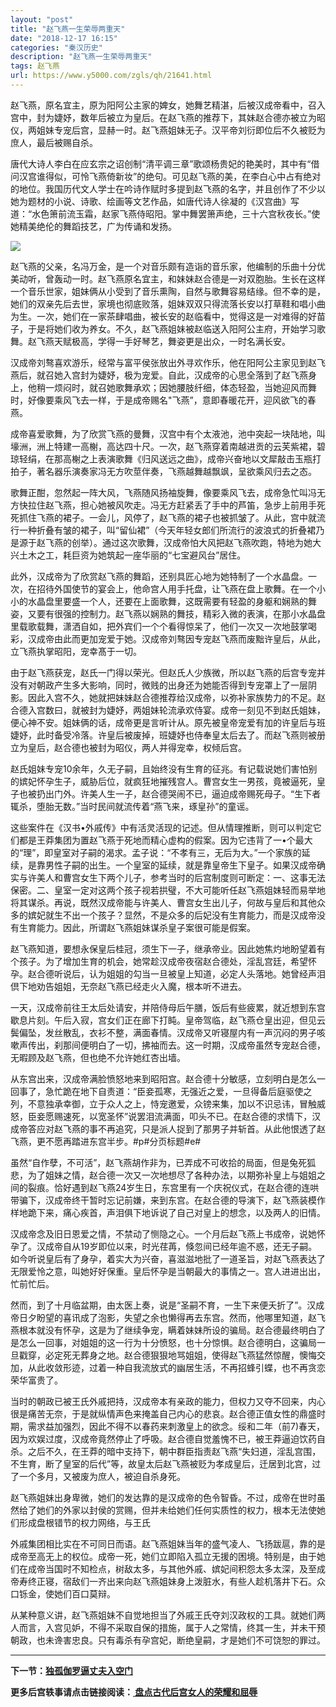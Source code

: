 ```yaml
---
layout: "post"
title: "赵飞燕一生荣辱两重天"
date: "2018-12-17 16:15"
categories: "秦汉历史"
description: "赵飞燕一生荣辱两重天"
tags: 赵飞燕
url: https://www.y5000.com/zgls/qh/21641.html
---
```






赵飞燕，原名宜主，原为阳阿公主家的婢女，她舞艺精湛，后被汉成帝看中，召入宫中，封为婕妤，数年后被立为皇后。在赵飞燕的推荐下，其妹赵合德亦被立为昭仪，两姐妹专宠后宫，显赫一时。赵飞燕姐妹无子。汉平帝刘衍即位后不久被贬为庶人，最后被赐自杀。

唐代大诗人李白在应玄宗之诏创制“清平调三章”歌颂杨贵妃的艳美时，其中有“借问汉宫谁得似，可怜飞燕倚新妆”的绝句。可见赵飞燕的美，在李白心中占有绝对的地位。我国历代文人学士在吟诗作赋时多提到赵飞燕的名字，并且创作了不少以她为题材的小说、诗歌、绘画等文艺作品，如唐代诗人徐凝的《汉宫曲》写道：“水色箫前流玉霜，赵家飞燕侍昭阳。掌中舞罢箫声绝，三十六宫秋夜长。”使她精美绝伦的舞蹈技艺，广为传诵和发扬。

![](https://img.y5000.com/uploads/allimg/170517/8-1F51G04210E9.jpg)

赵飞燕的父亲，名冯万金，是一个对音乐颇有造诣的音乐家，他编制的乐曲十分优美动听，曾轰动一时。赵飞燕原名宜主，和妹妹赵合德是一对双胞胎。生长在这样一个音乐世家，姐妹俩从小受到了音乐熏陶，自然与歌舞容易结缘。但不幸的是，她们的双亲先后去世，家境也彻底败落，姐妹双双只得流落长安以打草鞋和唱小曲为生。一次，她们在一家茶肆唱曲，被长安的赵临看中，觉得这是一对难得的好苗子，于是将她们收为养女。不久，赵飞燕姐妹被赵临送入阳阿公主府，开始学习歌舞。赵飞燕天赋极高，学得一手好琴艺，舞姿更是出众，一时名满长安。

汉成帝刘骜喜欢游乐，经常与富平侯张放出外寻欢作乐，他在阳阿公主家见到赵飞燕后，就召她入宫封为婕妤，极为宠爱。自此，汉成帝的心思全落到了赵飞燕身上，他稍一烦闷时，就召她歌舞承欢；因她腰肢纤细，体态轻盈，当她迎风而舞时，好像要乘风飞去一样，于是成帝赐名"飞燕”，意即春暖花开，迎风欲飞的春燕。

成帝喜爱歌舞，为了欣赏飞燕的曼舞，汉宫中有个太液池，池中突起一块陆地，叫壕洲，洲上特建一高榭，高达四十尺。一次，赵飞燕穿着南越进贡的云芙紫裙，碧琼轻绢，在那高榭之上表演歌舞《归风送远之曲》，成帝兴奋地以文犀敲击玉瓶打拍子，著名器乐演奏家冯无方吹莖伴奏，飞燕越舞越飘飒，呈欲乘风归去之态。

歌舞正酣，忽然起一阵大风，飞燕随风扬袖旋舞，像要乘风飞去，成帝急忙叫冯无方快拉住赵飞燕，担心她被风吹走。冯无方赶紧丢了手中的芦笛，急步上前用手死死抓住飞燕的裙子。一会儿，风停了，赵飞燕的裙子也被抓皱了。从此，宫中就流行一种折叠有皱的裙子，叫“留仙裙”（今天年轻女郎们所流行的波浪式的折叠裙乃是源于赵飞燕的创举）。通过这次歌舞，汉成帝怕大风把赵飞燕吹跑，特地为她大兴土木之工，耗巨资为她筑起一座华丽的“七宝避风台”居住。

此外，汉成帝为了欣赏赵飞燕的舞蹈，还别具匠心地为她特制了一个水晶盘。一次，在招待外国使节的宴会上，他命宫人用手托盘，让飞燕在盘上歌舞。在一个小小的水晶盘里要盛一个人，还要在上面歌舞，这既需要有轻盈的身躯和娴熟的舞姿，又要有很强的控制力。赵飞燕以娴熟的舞技，精彩入微的表演，在那小水晶盘里载歌载舞，潇洒自如，把外宾们一个个看得惊呆了，他们一次又一次地鼓掌喝彩，汉成帝由此而更加宠爱于她。汉成帝刘骜因专宠赵飞燕而废黜许皇后，从此，立飞燕执掌昭阳，宠幸髙于一切。

由于赵飞燕获宠，赵氏一门得以荣光。但赵氏人少族微，所以赵飞燕的后宫专宠并没有对朝政产生多大影响，同时，微贱的出身还为她能否得到专宠罩上了一层阴影。因此入宫不久，她就把妹妹赵合德推荐给汉成帝，以弥补家族势力的不足。赵合德入宫数曰，就被封为婕妤，两姐妹轮流承欢侍宴。成帝一刻见不到赵氏姐妹，便心神不安。姐妹俩的话，成帝更是言听计从。原先被皇帝宠爱有加的许皇后与班婕妤，此时备受冷落。许皇后被废掉，班婕妤也侍奉皇太后去了。而赵飞燕则被册立为皇后，赵合德也被封为昭仪，两人并得宠幸，权倾后宫。

赵氏姐妹专宠10余年，久无子嗣，且始终没有生育的征兆。有记载说她们害怕别的嫔妃怀孕生子，威胁后位，就疯狂地摧残宫人。曹宫女生一男孩，竟被逼死，皇子也被扔出门外。许美人生一子，赵合德哭闹不已，逼迫成帝赐死母子。“生下者辄杀，堕胎无数。”当时民间就流传着“燕飞来，琢皇孙”的童谣。

这些案件在《汉书•外戚传》中有活灵活现的记述。但从情理推断，则可以判定它们都是王莽集团为置赵飞燕于死地而精心虚构的假案。因为它违背了一•个最大的“理”，即皇室对子嗣的渴求。孟子说：“不孝有三，无后为大。”一个家族的延续，是靠男性子嗣的出生。一个皇室的延续，就是靠皇帝生下皇子。如果汉成帝确实与许美人和曹宫女生下两个儿子，参考当时的后宫制度则可断定：一、这事无法保密。二、皇室一定对这两个孩子视若拱璧，不大可能听任赵飞燕姐妹轻而易举地将其谋杀。再说，既然汉成帝能与许美人、曹宫女生出儿子，何故与皇后和其他众多的嫔妃就生不出一个孩子？显然，不是众多的后妃没有生育能力，而是汉成帝没有生育能力。因此，所谓赵飞燕姐妹谋杀皇子案很可能是假案。

赵飞燕知道，要想永保皇后桂冠，须生下一子，继承帝业。因此她焦灼地盼望着有个孩子。为了增加生育的机会，她常趁汉成帝夜宿赵合德处，淫乱宫廷，希望怀孕。赵合德听说后，认为姐姐的勾当一旦被皇上知道，必定人头落地。她曾经声泪倶下地劝告姐姐，无奈赵飞燕已经走火入魔，根本听不进去。

一天，汉成帝前往王太后处请安，并陪侍母后午膳，饭后有些疲累，就近想到东宫歇息片刻。午后入寂，宫女们正在廊下打盹。皇帝驾临，赵飞燕仓皇出迎，但见云鬓偏坠，发丝散乱，衣衫不整，满面春情。汉成帝又听寝屋内有一声沉闷的男子咳嗽声传出，刹那间便明白了一切，拂袖而去。这一时期，汉成帝虽然专宠赵合德，无暇顾及赵飞燕，但也绝不允许她红杏出墙。

从东宫出来，汉成帝满脸愤怒地来到昭阳宫。赵合德十分敏感，立刻明白是怎么一回事了，急忙跪在地下自责道：“臣妾孤寒，无强近之爱，一旦得备后庭驱使之列，不意独承幸御，立于众人之上，恃宠邀爱，众镑来集，加以不识忌讳，冒触威怒，臣妾愿赐速死，以宽圣怀”说罢泪流满面，叩头不已。在赵合德的求情下，汉成帝答应对赵飞燕的事不再追究，只是派人捉到了那男子并斩首。从此他恨透了赵飞燕，更不愿再踏进东宫半步。#p#分页标题#e#

虽然“自作孽，不可活”，赵飞燕胡作非为，已弄成不可收拾的局面，但是兔死狐悲，为了姐妹之情，赵合德一次又一次地想尽了各种办法，以期弥补皇上与姐姐之间的裂痕。恰好遇到赵飞燕24岁生日，东宫里有一个庆祝仪式，在赵合德的连哄带骗下，汉成帝终干暂时忘记前嫌，来到东宫。在赵合德的导演下，赵飞燕装模作样地跪下来，痛心疾首，声泪俱下地诉说了自己对皇上的想念，以及两人的旧情。

汉成帝念及旧日恩爱之情，不禁动了恻隐之心。一个月后赵飞燕上书成帝，说她怀孕了。汉成帝自从19岁即位以来，时光荏苒，倏忽间已经年逾不惑，还无子嗣。如今听说皇后有了身孕，着实大为兴奋，喜滋滋地批了一道圣旨，对赵飞燕表达了无限爱怜之意，叫她好好保重。皇后怀孕是当朝最大的事情之一。宫人进进出出，忙前忙后。

然而，到了十月临盆期，由太医上奏，说是“圣嗣不育，一生下来便夭折了”。汉成帝日夕盼望的喜讯成了泡影，失望之余也懒得再去东宫。然而，他哪里知道，赵飞燕根本就没有怀孕，这是为了继续争宠，瞒着妹妹所设的骗局。赵合德最终明白了是怎么一回事，对姐姐的这一行为十分愤怒，也十分惊惧。赵合德明白，这骗局一旦戳穿，必定死无葬身之地。赵合德狠狠地骂姐姐，使得赵飞燕猛然惊醒，懊悔交加，从此收敛形迹，过着一种自我流放式的幽居生活，不再招蜂引蝶，也不再贪恋荣华富贵了。

当时的朝政已被王氏外戚把持，汉成帝本有亲政的能力，但权力又夺不回来，内心很是痛苦无奈，于是就纵情声色来掩盖自己内心的悲哀。赵合德正值女性的鼎盛时期，需求益加强烈，因此不得不以春药来刺激皇上的欲念。绥和二年（前7)春天，因为欢娱过度，汉成帝竟然停止了呼吸。赵合德自觉羞愧不已，被王莽逼迫饮药自杀。之后不久，在王莽的暗中支持下，朝中群臣指责赵飞燕“失妇道，淫乱宫围，不生育，断了皇室的后代”等，故皇太后赵飞燕被贬为孝成皇后，迁居到北宫，过了一个多月，又被废为庶人，被迫自杀身死。

赵飞燕姐妹出身卑微，她们的发达靠的是汉成帝的色令智昏。不过，成帝在世时虽然给了她们的外家以封侯的赏赐，但并未给她们任何实质性的权力，根本无法使她们形成盘根错节的权力网络，与王氏

外戚集团相比实在不可同日而语。赵飞燕姐妹当年的盛气凌人、飞扬跋扈，靠的是成帝至高无上的权位。成帝一死，她们立即陷入孤立无援的困境。特别是，由于她们在成帝当国时不知检点，树敌太多，与其他外戚、嫔妃间积怨太多太深，及至成帝寿终正寝，宿敌们一齐出来向赵飞燕姐妹身上泼脏水，有些人趁机落井下石。众口铄金，使她们百口莫辩。

从某种意义讲，赵飞燕姐妹不自觉地担当了外戚王氏夺刘汉政权的工具。就她们两人而言，入宫见妒，不得不采取自保的措施，属于人之常情，终其一生，并未干预朝政，也未谗害忠良。只有毒杀有孕宫妃，断绝皇嗣，才是她们不可饶恕的罪过。

* * *

**下一节：[独孤伽罗逼丈夫入空门](https://www.y5000.com/zgls/nb/21645.html)**

**更多后宫轶事请点击链接阅读：[ 盘点古代后宫女人的荣耀和屈辱](https://www.y5000.com/zgls/21667.html)**
